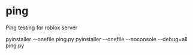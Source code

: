 # ping
Ping testing for roblox server

pyinstaller --onefile ping.py
pyinstaller --onefile --noconsole --debug=all ping.py
